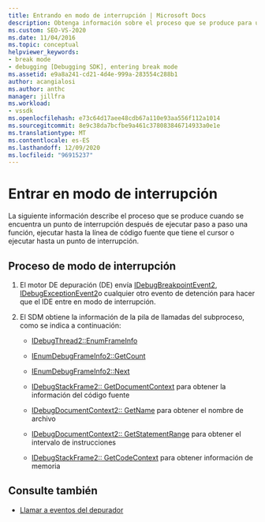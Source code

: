 ```yaml
---
title: Entrando en modo de interrupción | Microsoft Docs
description: Obtenga información sobre el proceso que se produce para un punto de interrupción encontrado en una función, que se ejecuta en la línea de código fuente en el cursor o que se ejecuta hasta un punto de interrupción.
ms.custom: SEO-VS-2020
ms.date: 11/04/2016
ms.topic: conceptual
helpviewer_keywords:
- break mode
- debugging [Debugging SDK], entering break mode
ms.assetid: e9a8a241-cd21-4d4e-999a-283554c288b1
author: acangialosi
ms.author: anthc
manager: jillfra
ms.workload:
- vssdk
ms.openlocfilehash: e73c64d17aee48cdb67a110e93aa556f112a1014
ms.sourcegitcommit: 8e9c38da7bcfbe9a461c378083846714933a0e1e
ms.translationtype: MT
ms.contentlocale: es-ES
ms.lasthandoff: 12/09/2020
ms.locfileid: "96915237"
---
```

# <a name="enter-break-mode"></a>Entrar en modo de interrupción
La siguiente información describe el proceso que se produce cuando se encuentra un punto de interrupción después de ejecutar paso a paso una función, ejecutar hasta la línea de código fuente que tiene el cursor o ejecutar hasta un punto de interrupción.

## <a name="break-mode-process"></a>Proceso de modo de interrupción

1. El motor DE depuración (DE) envía [IDebugBreakpointEvent2](../../extensibility/debugger/reference/idebugbreakpointevent2.md), [IDebugExceptionEvent2](../../extensibility/debugger/reference/idebugexceptionevent2.md)o cualquier otro evento de detención para hacer que el IDE entre en modo de interrupción.

2. El SDM obtiene la información de la pila de llamadas del subproceso, como se indica a continuación:

    - [IDebugThread2::EnumFrameInfo](../../extensibility/debugger/reference/idebugthread2-enumframeinfo.md)

    - [IEnumDebugFrameInfo2::GetCount](../../extensibility/debugger/reference/ienumdebugframeinfo2-getcount.md)

    - [IEnumDebugFrameInfo2::Next](../../extensibility/debugger/reference/ienumdebugframeinfo2-next.md)

    - [IDebugStackFrame2:: GetDocumentContext](../../extensibility/debugger/reference/idebugstackframe2-getdocumentcontext.md) para obtener la información del código fuente

    - [IDebugDocumentContext2:: GetName](../../extensibility/debugger/reference/idebugdocumentcontext2-getname.md) para obtener el nombre de archivo

    - [IDebugDocumentContext2:: GetStatementRange](../../extensibility/debugger/reference/idebugdocumentcontext2-getstatementrange.md) para obtener el intervalo de instrucciones

    - [IDebugStackFrame2:: GetCodeContext](../../extensibility/debugger/reference/idebugstackframe2-getcodecontext.md) para obtener información de memoria

## <a name="see-also"></a>Consulte también
- [Llamar a eventos del depurador](../../extensibility/debugger/calling-debugger-events.md)
